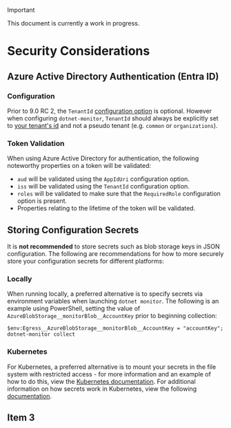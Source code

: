 > [!IMPORTANT]
> This document is currently a work in progress.

# Security Considerations

## Azure Active Directory Authentication (Entra ID)

### Configuration

Prior to 9.0 RC 2, the `TenantId` [configuration option](./configuration/azure-ad-authentication-configuration.md#configuration-options) is optional. However when configuring `dotnet-monitor`, `TenantId` should always be explicitly set to [your tenant's id](https://learn.microsoft.com/entra/fundamentals/how-to-find-tenant) and not a pseudo tenant (e.g. `common` or `organizations`).

### Token Validation

When using Azure Active Directory for authentication, the following noteworthy properties on a token will be validated:
- `aud` will be validated using the `AppIdUri` configuration option.
- `iss` will be validated using the `TenantId` configuration option.
- `roles` will be validated to make sure that the `RequiredRole` configuration option is present.
- Properties relating to the lifetime of the token will be validated.

## Storing Configuration Secrets

It is **not recommended** to store secrets such as blob storage keys in JSON configuration. The following are recommendations for how to more securely store your configuration secrets for different platforms:

### Locally

When running locally, a preferred alternative is to specify secrets via environment variables when launching `dotnet monitor`. The following is an example using PowerShell, setting the value of `AzureBlobStorage__monitorBlob__AccountKey` prior to beginning collection:

```pwsh
$env:Egress__AzureBlobStorage__monitorBlob__AccountKey = "accountKey"; dotnet-monitor collect
```

### Kubernetes

For Kubernetes, a preferred alternative is to mount your secrets in the file system with restricted access - for more information and an example of how to do this, view the [Kubernetes documentation](https://kubernetes.io/docs/tasks/inject-data-application/distribute-credentials-secure/#create-a-pod-that-has-access-to-the-secret-data-through-a-volume). For additional information on how secrets work in Kubernetes, view the following [documentation](https://kubernetes.io/docs/tasks/inject-data-application/distribute-credentials-secure/#create-a-secret).

## Item 3
